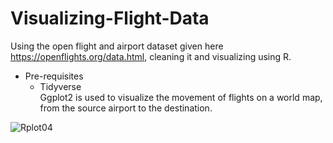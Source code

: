 # Visualizing-Flight-Data  

Using the open flight and airport dataset given here https://openflights.org/data.html, cleaning it and visualizing using R.  
- Pre-requisites  
  - Tidyverse  
Ggplot2 is used to visualize the movement of flights on a world map, from the source airport to the destination.  
  
![Rplot04](https://user-images.githubusercontent.com/52819652/121222703-67681c00-c8a4-11eb-9bfc-58c729ed7669.png)

 
